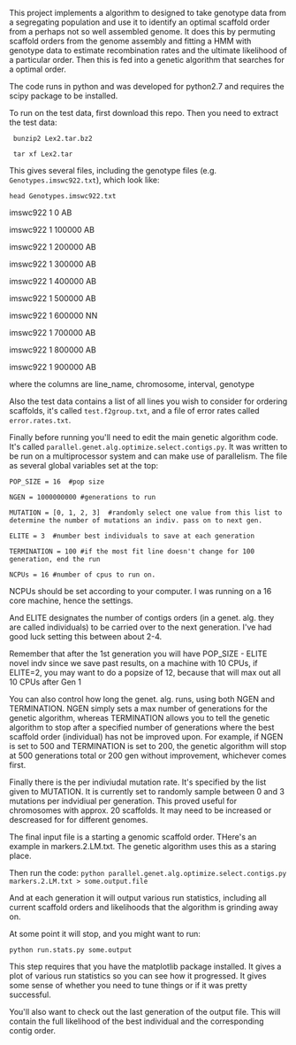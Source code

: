 This project implements a algorithm to designed to take genotype data from a segregating population and use it to identify an optimal scaffold order from a perhaps not so well assembled genome.
It does this by permuting scaffold orders from the genome assembly and fitting a HMM with genotype data to estimate recombination rates and the ultimate likelihood of a particular order.  Then this is fed into a genetic algorithm that searches for a optimal order.

The code runs in python and was developed for python2.7 and requires the scipy package to be installed.

To run on the test data, first download this repo.  Then you need to extract the test data:

` bunzip2 Lex2.tar.bz2` 

` tar xf Lex2.tar` 

This gives several files, including the genotype files (e.g. `Genotypes.imswc922.txt`), which look like:

`head Genotypes.imswc922.txt`

imswc922	1	0	AB

imswc922	1	100000	AB

imswc922	1	200000	AB

imswc922	1	300000	AB

imswc922	1	400000	AB

imswc922	1	500000	AB

imswc922	1	600000	NN

imswc922	1	700000	AB

imswc922	1	800000	AB

imswc922	1	900000	AB

where the columns are line_name, chromosome, interval, genotype

Also the test data contains a list of all lines you wish to consider for ordering scaffolds, it's called `test.f2group.txt`, and a file of error rates called `error.rates.txt`.

Finally before running you'll need to edit the main genetic algorithm code.  It's called `parallel.genet.alg.optimize.select.contigs.py`. It was written to be run on a multiprocessor system and can make use of parallelism.  The file as several global variables set at the top:

`POP_SIZE = 16  #pop size`

`NGEN = 1000000000 #generations to run`

`MUTATION = [0, 1, 2, 3]  #randomly select one value from this list to determine the number of mutations an indiv. pass on to next gen.`

`ELITE = 3  #number best individuals to save at each generation`

`TERMINATION = 100 #if the most fit line doesn't change for 100 generation, end the run`

`NCPUs = 16 #number of cpus to run on.`  

NCPUs should be set according to your computer.  I was running on a 16 core machine, hence the settings.  

And ELITE designates the number of contigs orders (in a genet. alg. they are called individuals) to be carried over to the next generation.  I've had good luck setting this between about 2-4.

Remember that after the 1st generation you will have POP_SIZE - ELITE novel indv since we save past results, on a machine with 10 CPUs, if ELITE=2, you may want to do a popsize of 12, because that will max out all 10 CPUs after Gen 1

You can also control how long the genet. alg. runs, using both NGEN and TERMINATION.  NGEN simply sets a max number of generations for the genetic algorithm, whereas TERMINATION allows you to tell the genetic algorithm to stop after a specified number of generations where the best scaffold order (individual) has not be improved upon.
For example, if NGEN is set to 500 and TERMINATION is set to 200, the genetic algorithm will stop at 500 generations total or 200 gen without improvement, whichever comes first.

Finally there is the per indiviudal mutation rate.  It's specified by the list given to MUTATION.  It is currently set to randomly sample between 0 and 3 mutations per indvidiual per generation.  This proved useful for chromosomes with approx. 20 scaffolds.  It may need to be increased or descreased for for different genomes.

The final input file is a starting a genomic scaffold order.  THere's an example in markers.2.LM.txt.  The genetic algorithm uses this as a staring place.

Then run the code:
`python parallel.genet.alg.optimize.select.contigs.py markers.2.LM.txt > some.output.file`

And at each generation it will output various run statistics, including all current scaffold orders and likelihoods that the algorithm is grinding away on.

At some point it will stop, and you might want to run:

`python run.stats.py some.output`

This step requires that you have the matplotlib package installed.  It gives a plot of various run statistics so you can see how it progressed.  It gives some sense of whether you need to tune things or if it was pretty successful.

You'll also want to check out the last generation of the output file.  This will contain the full likelihood of the best individual and the corresponding contig order.
